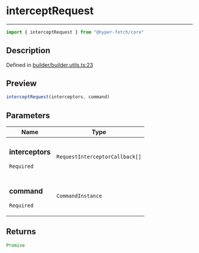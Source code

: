 

# interceptRequest

<div class="api-docs__separator" data-reactroot="">

---

</div><div class="api-docs__import" data-reactroot="">

```ts
import { interceptRequest } from "@hyper-fetch/core"
```

</div><div class="api-docs__section">

## Description

</div><div class="api-docs__description"><span class="api-docs__do-not-parse">



</span></div><p class="api-docs__definition">

Defined in [builder/builder.utils.ts:23](https://github.com/BetterTyped/hyper-fetch/blob/479dcad6/packages/core/src/builder/builder.utils.ts#L23)

</p><div class="api-docs__section">

## Preview

</div><div class="api-docs__preview fn">

```ts
interceptRequest(interceptors, command)
```

</div><div class="api-docs__section">

## Parameters

</div><div class="api-docs__parameters"><table><thead><tr><th>Name</th><th>Type</th></tr></thead><tbody><tr param-data="interceptors"><td class="api-docs__param-name required">

### interceptors 

`Required`

</td><td class="api-docs__param-type">

`RequestInterceptorCallback[]`

</td></tr><tr param-data="command"><td class="api-docs__param-name required">

### command 

`Required`

</td><td class="api-docs__param-type">

`CommandInstance`

</td></tr></tbody></table></div><div class="api-docs__section">

## Returns

</div><div class="api-docs__returns">

```ts
Promise
```

</div>